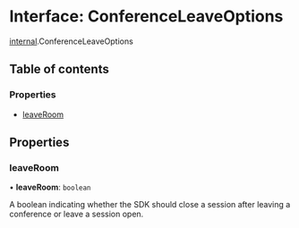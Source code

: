 # Interface: ConferenceLeaveOptions

[internal](../modules/internal.md).ConferenceLeaveOptions

## Table of contents

### Properties

- [leaveRoom](internal.ConferenceLeaveOptions.md#leaveroom)

## Properties

### leaveRoom

• **leaveRoom**: `boolean`

A boolean indicating whether the SDK should close a session after leaving a conference or leave a session open.
